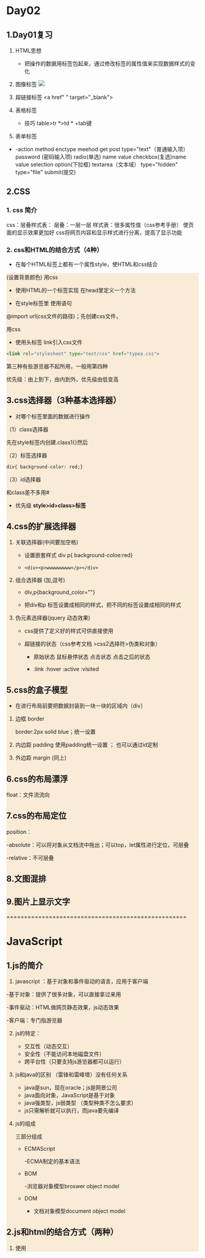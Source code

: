 # Day02

## 1.Day01复习

1. HTML思想

   * 把操作的数据用标签包起来，通过修改标签的属性值来实现数据样式的变化

2. 图像标签 <Img src="ip地址+端口号">

3. 超链接标签 <a href"  "  target="_blank"><a/>

4. 表格标签

   * 技巧 table>tr *>td * +tab键 

   

5. 表单标签

* <form><form/> 
      -action method enctype
      meehod get post
      type="text"（普通输入项）
      password (密码输入项)
      radio(单选) name value
      checkbox(复选)name value
      selection option(下拉框)
      textarea（文本域）
      type="hidden"
      type="file"
      submit(提交)

## 2.CSS
### 1. css 简介
css：层叠样式表：
层叠：一层一层
样式表：很多属性值（css参考手册）
使页面的显示效果更加好
css将网页内容和显示样式进行分离，提高了显示功能

### 2. css和HTML的结合方式（4种） 
* 在每个HTML标签上都有一个属性style，使HTML和css结合
 <div style="background-color: antiquewhite"> (设置背景颜色)

<style type="text/css">@import "typea.css";</style>用css

* 使用HTML的一个标签实现<style> 标签，写在head里
  
  <style type="text/css">div{}</style> 在head里定义一个方法
*  在style标签里 使用语句

@import url(css文件的路径)；先创建css文件，

<style type="text/css">@import "typea.css";</style>用css

* 使用头标签   link引入css文件

```html
<link rel="stylesheet" type="text/css" href="typea.css">
```
第三种有些游览器不起所用，一般用第四种

优先级：由上到下，由内到外，优先级由低变高

##  3.css选择器（3种基本选择器）

* 对哪个标签里面的数据进行操作

（1）class选择器

先在style标签内创建.class1{}然后<div class="class1">

（2）标签选择器 

```html
div{ background-color: red;}
```

（3）id选择器

和class差不多用#

* 优先级     **style>id>class>标签** 

## 4.css的扩展选择器

1. 关联选择器(中间要加空格)  

   * 设置嵌套样式  div p{ background-coloe:red}

   * ```
     <div><p>wwwwwwwww</p></div>
     ```

2. 组合选择器  (加,逗号)

   * div,p{background_color=""}

   * 把div和p 标签设置成相同的样式，把不同的标签设置成相同的样式

3. 伪元素选择器(jquery 动态效果)

   * css提供了定义好的样式可供直接使用

   * 超链接的状态（css参考文档 >css2选择符>伪类和对象）

     * 原始状态  鼠标悬停状态  点击状态  点击之后的状态

     * :link           :hover               :active       :visited

## 5.css的盒子模型

* 在进行布局前要把数据封装到一块一块的区域内（div）

1. 边框 border

   border:2px solid blue；统一设置
2. 内边距 padding
使用padding统一设置 ；
也可以通过id定制
3. 外边距 margin (同上)

## 6.css的布局漂浮

float：文件流流向

## 7.css的布局定位

position：

-absolute：可以将对象从文档流中拖出；可以top，let属性进行定位，可层叠

-relative：不可层叠

## 8.文图混排

## 9.图片上显示文字



   ===================================================

# JavaScript

## 1.js的简介

1. javascript ：基于对象和事件驱动的语言，应用于客户端

-基于对象：提供了很多对象，可以直接拿过来用

-事件驱动：HTML做网页静态效果，js动态效果

-客户端：专门指游览器

2. js的特定：
   * 交互性（动态交互） 
   * 安全性（不能访问本地磁盘文件）
   *  跨平台性（只要支持js游览器都可以运行）

3. js和java的区别 （雷锋和雷峰塔）没有任何关系
   * java是sun，现在oracle；js是网景公司
   * java面向对象，JavaScript是基于对象
   * java强类型，js弱类型 （类型种类不怎么要求）
   * js只需解析就可以执行，而java要先编译

4. js的组成

   三部分组成

   * ECMAScript

     -ECMA制定的基本语法

   * BOM

     -浏览器对象模型broswer object model

   * DOM

     - 文档对象模型document object model 

## 2.js和html的结合方式（两种）

1. 使用<script type="text/javascript"> 标签

2. 使用<script>标签引入一个外部js文件（和css一样）里面就不要标签里写代码了

   <script type="text/javascript" src="1js.js">



## 3.js的原始类型和声明变量

1.  5个 初始变量：

-String ：字符串

-number：数字类型

-boolean：布尔值

-null：表示引用的对象为空

-undifined：定义一个变量，没有赋值



2. var相当于泛型
3. typeof()查看变量类型

## 4.JS的语句

* if
* switch
* while
* for

## 5. JS的运算符

* JS里不区分小数和整数
* 字符串+number 得到字符串；字符串-number得到number
* 布尔值相当于数字
* ==与===区别：==比较值；===比较值和类型
* document.wirte(""); 相当于java中的sout

## 6. 9*9乘法表

```javascript
<script type="text/javascript">
    document.write("<table border='1' bordercolor='red'>>")
    document.write("<tr>")
    for(var i=1;i<10;i++){
        for(var j=1;j<=i; j++){
            document.write("<td>")
            document.write(i+"*"+j+"="+i*j+"&nbsp");
            document.write("</td>")
        }
        document.write("<tr>")
    }
document.write("</table>")
</script>
```

## 7.JS的数组

* 数组里可以有任意类型的值

* 定义方式（3种）
  *  var arr=[1,2,3];   	var arr1=[1,2,"4"];
  *  var array2= new Array(5);  for(;;)
  * var array3 = new Array{1,2,3}

## 8.JS的函数

* ```javascript
  function add(a,b) {
      var sum=a+b;
      alert(sum)
  }  不用定义数据类型
  ```

* ```js
  var action3= function (m,n) {
  alert(m+n);
  }  //还能住么玩!惊了
  ```

## 9.JS的全局变量和局部变量

* 全局变量：在script标签中定义一个变量，在js部分都可以调用
* 局部变量：在方法中定义，只能在方法使用

## 10. script放置的位置

* 一般放在</body>后面

## 11.今天内容总结

* css和html结合方式：